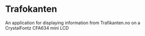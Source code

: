 # Trafokanten

An application for displaying information from Trafikanten.no on a CrystalFontz CFA634 mini LCD
